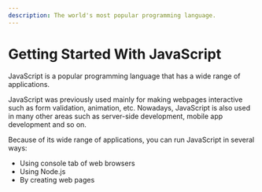```yaml
---
description: The world's most popular programming language.
---
```


# Getting Started With JavaScript

JavaScript is a popular programming language that has a wide range of applications.

JavaScript was previously used mainly for making webpages interactive such as form validation, animation, etc. Nowadays, JavaScript is also used in many other areas such as server-side development, mobile app development and so on.

Because of its wide range of applications, you can run JavaScript in several ways:

* Using console tab of web browsers
* Using Node.js
* By creating web pages
